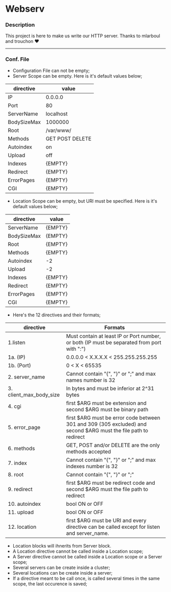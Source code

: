# Webserv

### Description
This project is here to make us write our HTTP server. Thanks to mlarboul and trouchon ❤

***
### Conf. File
- Configuration File can not be empty;
- Server Scope can be empty. Here is it's default values below;

| directive  | value |
| ---------- | ------ |
| IP         | 0.0.0.0 |
| Port       | 80 |
| ServerName | localhost |
| BodySizeMax| 1000000 |
| Root       | /var/www/ |
| Methods    | GET POST DELETE | 
| Autoindex  | on |
| Upload     | off |
| Indexes    | {EMPTY} |
| Redirect   | {EMPTY} |
| ErrorPages | {EMPTY} |
| CGI        | {EMPTY} |

- Location Scope can be empty, but URI must be specified. Here is it's default values below;

| directive  | value |
| ---------- | ------ |
| ServerName | {EMPTY} |
| BodySizeMax| {EMPTY} |
| Root       | {EMPTY} |
| Methods    | {EMPTY} |
| Autoindex  | -2 |
| Upload     | -2 |
| Indexes    | {EMPTY} |
| Redirect   | {EMPTY} |
| ErrorPages | {EMPTY} |
| CGI        | {EMPTY} |

- Here's the 12 directives and their formats;

| directive               | Formats |
| ----------              | ------ |
| 1.listen                | Must contain at least IP or Port number, or both (IP must be separated from port with ":") |
| 1a. (IP)                | 0.0.0.0 < X.X.X.X < 255.255.255.255 |
| 1b. (Port)              | 0 < X < 65535 |
| 2. server_name          | Cannot contain "{", "}" or ";" and max names number is 32 |
| 3. client_max_body_size | In bytes and must be inferior at 2^31 bytes |
| 4. cgi                  | first $ARG must be extension and second $ARG must be binary path |
| 5. error_page           | first $ARG must be error code between 301 and 309 (305 excluded) and second $ARG must the file path to redirect |
| 6. methods              | GET, POST and/or DELETE are the only methods accepted |
| 7. index                | Cannot contain "{", "}" or ";" and max indexes number is 32 |
| 8. root                 | Cannot contain "{", "}" or ";" |
| 9. redirect             | first $ARG must be redirect code and second $ARG must the file path to redirect |
| 10. autoindex           | bool ON or OFF |
| 11. upload              | bool ON or OFF |
| 12. location            | first $ARG must be URI and every directive can be called except for listen and server_name. |

- Location blocks will ihnerits from Server block.
- A Location directive cannot be called inside a Location scope;
- A Server directive cannot be called inside a Location scope or a Server scope;
- Several servers can be create inside a cluster;
- Several locations can be create inside a server;
- If a directive meant to be call once, is called several times in the same scope, the last occurence is saved;
